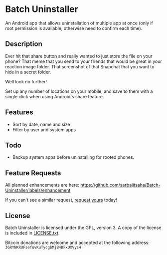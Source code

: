 # Batch Uninstaller
An Android app that allows uninstallation of multiple app at once (only if root permission is available, otherwise need to confirm each time).

<!--<a href="https://play.google.com/store/apps/details?id=com.saha.batchuninstaller" target="_blank">
	<img src="https://play.google.com/intl/en_us/badges/images/generic/en-play-badge.png" alt="Get it on Google Play" height="80"/>
</a>
<a href="https://f-droid.org/repository/browse/?fdid=com.saha.batchuninstaller" target="_blank">
	<img src="https://f-droid.org/badge/get-it-on.png" alt="Get it on F-Droid" height="80"/>
</a>-->

## Description

Ever hit that share button and really wanted to just store the file on your phone? 
That meme that you send to your friends that would be great in your reaction image folder. 
That screenshot of that Snapchat that you want to hide in a secret folder. 

Well look no further! 

Set up any number of locations on your mobile, and save to them with a single click when using Android's share feature.

## Features

* Sort by date, name and size
* Filter by user and system apps

## Todo

* Backup system apps before uninstalling for rooted phones.

## Feature Requests

All planned enhancements are here: https://github.com/sarbajitsaha/Batch-Uninstaller/labels/enhancement

If you can't see a similar request, [request yours](https://github.com/sarbajitsaha/Batch-Uninstaller/issues/new) today!


## License


Batch Uninstaller is licensed under the GPL, version 3. A copy of the license is
included in [LICENSE.txt](LICENSE.txt).

Bitcoin donations are welcome and accepted at the following address:
`3GRYNKRUFsefuvKuTycgbMjB4DFxUXVys4`
